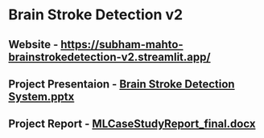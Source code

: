 # Brain Stroke Detection v2 
## Website - https://subham-mahto-brainstrokedetection-v2.streamlit.app/

## Project Presentaion - [Brain Stroke Detection System.pptx](https://github.com/user-attachments/files/19924484/Brain.Stroke.Detection.System.pptx)

## Project Report - [MLCaseStudyReport_final.docx](https://github.com/user-attachments/files/19924487/MLCaseStudyReport_final.docx)

